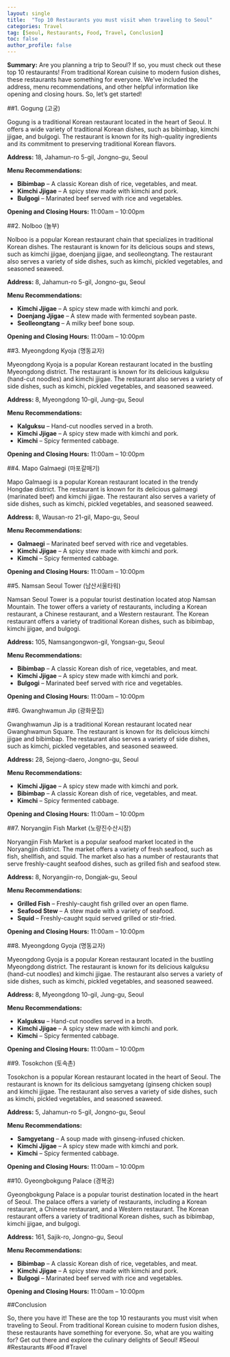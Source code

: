```yaml
---
layout: single
title:  "Top 10 Restaurants you must visit when traveling to Seoul"
categories: Travel
tag: [Seoul, Restaurants, Food, Travel, Conclusion]
toc: false
author_profile: false
---
```

**Summary:** Are you planning a trip to Seoul? If so, you must check out these top 10 restaurants! From traditional Korean cuisine to modern fusion dishes, these restaurants have something for everyone. We’ve included the address, menu recommendations, and other helpful information like opening and closing hours. So, let’s get started!

##1. Gogung (고궁)

Gogung is a traditional Korean restaurant located in the heart of Seoul. It offers a wide variety of traditional Korean dishes, such as bibimbap, kimchi jjigae, and bulgogi. The restaurant is known for its high-quality ingredients and its commitment to preserving traditional Korean flavors.

**Address:** 18, Jahamun-ro 5-gil, Jongno-gu, Seoul

**Menu Recommendations:** 
- **Bibimbap** – A classic Korean dish of rice, vegetables, and meat.
- **Kimchi Jjigae** – A spicy stew made with kimchi and pork.
- **Bulgogi** – Marinated beef served with rice and vegetables.

**Opening and Closing Hours:** 11:00am – 10:00pm

##2. Nolboo (놀부)

Nolboo is a popular Korean restaurant chain that specializes in traditional Korean dishes. The restaurant is known for its delicious soups and stews, such as kimchi jjigae, doenjang jjigae, and seolleongtang. The restaurant also serves a variety of side dishes, such as kimchi, pickled vegetables, and seasoned seaweed.

**Address:** 8, Jahamun-ro 5-gil, Jongno-gu, Seoul

**Menu Recommendations:** 
- **Kimchi Jjigae** – A spicy stew made with kimchi and pork.
- **Doenjang Jjigae** – A stew made with fermented soybean paste.
- **Seolleongtang** – A milky beef bone soup.

**Opening and Closing Hours:** 11:00am – 10:00pm

##3. Myeongdong Kyoja (명동교자)

Myeongdong Kyoja is a popular Korean restaurant located in the bustling Myeongdong district. The restaurant is known for its delicious kalguksu (hand-cut noodles) and kimchi jjigae. The restaurant also serves a variety of side dishes, such as kimchi, pickled vegetables, and seasoned seaweed.

**Address:** 8, Myeongdong 10-gil, Jung-gu, Seoul

**Menu Recommendations:** 
- **Kalguksu** – Hand-cut noodles served in a broth.
- **Kimchi Jjigae** – A spicy stew made with kimchi and pork.
- **Kimchi** – Spicy fermented cabbage.

**Opening and Closing Hours:** 11:00am – 10:00pm

##4. Mapo Galmaegi (마포갈매기)

Mapo Galmaegi is a popular Korean restaurant located in the trendy Hongdae district. The restaurant is known for its delicious galmaegi (marinated beef) and kimchi jjigae. The restaurant also serves a variety of side dishes, such as kimchi, pickled vegetables, and seasoned seaweed.

**Address:** 8, Wausan-ro 21-gil, Mapo-gu, Seoul

**Menu Recommendations:** 
- **Galmaegi** – Marinated beef served with rice and vegetables.
- **Kimchi Jjigae** – A spicy stew made with kimchi and pork.
- **Kimchi** – Spicy fermented cabbage.

**Opening and Closing Hours:** 11:00am – 10:00pm

##5. Namsan Seoul Tower (남산서울타워)

Namsan Seoul Tower is a popular tourist destination located atop Namsan Mountain. The tower offers a variety of restaurants, including a Korean restaurant, a Chinese restaurant, and a Western restaurant. The Korean restaurant offers a variety of traditional Korean dishes, such as bibimbap, kimchi jjigae, and bulgogi.

**Address:** 105, Namsangongwon-gil, Yongsan-gu, Seoul

**Menu Recommendations:** 
- **Bibimbap** – A classic Korean dish of rice, vegetables, and meat.
- **Kimchi Jjigae** – A spicy stew made with kimchi and pork.
- **Bulgogi** – Marinated beef served with rice and vegetables.

**Opening and Closing Hours:** 11:00am – 10:00pm

##6. Gwanghwamun Jip (광화문집)

Gwanghwamun Jip is a traditional Korean restaurant located near Gwanghwamun Square. The restaurant is known for its delicious kimchi jjigae and bibimbap. The restaurant also serves a variety of side dishes, such as kimchi, pickled vegetables, and seasoned seaweed.

**Address:** 28, Sejong-daero, Jongno-gu, Seoul

**Menu Recommendations:** 
- **Kimchi Jjigae** – A spicy stew made with kimchi and pork.
- **Bibimbap** – A classic Korean dish of rice, vegetables, and meat.
- **Kimchi** – Spicy fermented cabbage.

**Opening and Closing Hours:** 11:00am – 10:00pm

##7. Noryangjin Fish Market (노량진수산시장)

Noryangjin Fish Market is a popular seafood market located in the Noryangjin district. The market offers a variety of fresh seafood, such as fish, shellfish, and squid. The market also has a number of restaurants that serve freshly-caught seafood dishes, such as grilled fish and seafood stew.

**Address:** 8, Noryangjin-ro, Dongjak-gu, Seoul

**Menu Recommendations:** 
- **Grilled Fish** – Freshly-caught fish grilled over an open flame.
- **Seafood Stew** – A stew made with a variety of seafood.
- **Squid** – Freshly-caught squid served grilled or stir-fried.

**Opening and Closing Hours:** 11:00am – 10:00pm

##8. Myeongdong Gyoja (명동교자)

Myeongdong Gyoja is a popular Korean restaurant located in the bustling Myeongdong district. The restaurant is known for its delicious kalguksu (hand-cut noodles) and kimchi jjigae. The restaurant also serves a variety of side dishes, such as kimchi, pickled vegetables, and seasoned seaweed.

**Address:** 8, Myeongdong 10-gil, Jung-gu, Seoul

**Menu Recommendations:** 
- **Kalguksu** – Hand-cut noodles served in a broth.
- **Kimchi Jjigae** – A spicy stew made with kimchi and pork.
- **Kimchi** – Spicy fermented cabbage.

**Opening and Closing Hours:** 11:00am – 10:00pm

##9. Tosokchon (토속촌)

Tosokchon is a popular Korean restaurant located in the heart of Seoul. The restaurant is known for its delicious samgyetang (ginseng chicken soup) and kimchi jjigae. The restaurant also serves a variety of side dishes, such as kimchi, pickled vegetables, and seasoned seaweed.

**Address:** 5, Jahamun-ro 5-gil, Jongno-gu, Seoul

**Menu Recommendations:** 
- **Samgyetang** – A soup made with ginseng-infused chicken.
- **Kimchi Jjigae** – A spicy stew made with kimchi and pork.
- **Kimchi** – Spicy fermented cabbage.

**Opening and Closing Hours:** 11:00am – 10:00pm

##10. Gyeongbokgung Palace (경복궁)

Gyeongbokgung Palace is a popular tourist destination located in the heart of Seoul. The palace offers a variety of restaurants, including a Korean restaurant, a Chinese restaurant, and a Western restaurant. The Korean restaurant offers a variety of traditional Korean dishes, such as bibimbap, kimchi jjigae, and bulgogi.

**Address:** 161, Sajik-ro, Jongno-gu, Seoul

**Menu Recommendations:** 
- **Bibimbap** – A classic Korean dish of rice, vegetables, and meat.
- **Kimchi Jjigae** – A spicy stew made with kimchi and pork.
- **Bulgogi** – Marinated beef served with rice and vegetables.

**Opening and Closing Hours:** 11:00am – 10:00pm

##Conclusion

So, there you have it! These are the top 10 restaurants you must visit when traveling to Seoul. From traditional Korean cuisine to modern fusion dishes, these restaurants have something for everyone. So, what are you waiting for? Get out there and explore the culinary delights of Seoul! #Seoul #Restaurants #Food #Travel